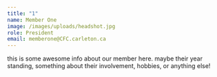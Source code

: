 ```yaml
---
title: "1"
name: Member One
image: /images/uploads/headshot.jpg
role: President
email: memberone@CFC.carleton.ca
---
```

this is some awesome info about our member here. maybe their year standing, something about their involvement, hobbies, or anything else!
